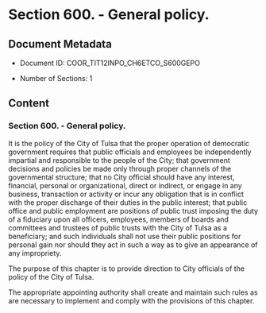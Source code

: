 # Section 600. - General policy.

## Document Metadata

- Document ID: COOR_TIT12INPO_CH6ETCO_S600GEPO

- Number of Sections: 1


## Content

### Section 600. - General policy.

It is the policy of the City of Tulsa that the proper operation of democratic government
requires that public officials and employees be independently impartial and responsible
to the people of the City; that government decisions and policies be made only through
proper channels of the governmental structure; that no City official should have any
interest, financial, personal or organizational, direct or indirect, or engage in
any business, transaction or activity or incur any obligation that is in conflict
with the proper discharge of their duties in the public interest; that public office
and public employment are positions of public trust imposing the duty of a fiduciary
upon all officers, employees, members of boards and committees and trustees of public
trusts with the City of Tulsa as a beneficiary; and such individuals shall not use
their public positions for personal gain nor should they act in such a way as to give
an appearance of any impropriety.


The purpose of this chapter is to provide direction to City officials of the policy
of the City of Tulsa.


The appropriate appointing authority shall create and maintain such rules as are necessary
to implement and comply with the provisions of this chapter.

